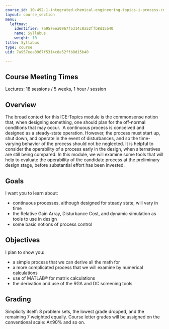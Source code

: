 ```yaml
---
course_id: 10-492-1-integrated-chemical-engineering-topics-i-process-control-by-design-fall-2004
layout: course_section
menu:
  leftnav:
    identifier: 7a957eea0967f5314c8a52ffb8d15b40
    name: Syllabus
    weight: 10
title: Syllabus
type: course
uid: 7a957eea0967f5314c8a52ffb8d15b40

---
```


Course Meeting Times
--------------------

Lectures: 18 sessions / 5 weeks, 1 hour / session

Overview
--------

The broad context for this ICE-Topics module is the commonsense notion that, when designing something, one should plan for the off-normal conditions that may occur.  A continuous process is conceived and designed as a steady-state operation. However, the process must start up, shut down, and operate in the event of disturbances, and so the time-varying behavior of the process should not be neglected. It is helpful to consider the operability of a process early in the design, when alternatives are still being compared. In this module, we will examine some tools that will help to evaluate the operability of the candidate process at the preliminary design stage, before substantial effort has been invested.

Goals
-----

I want you to learn about:

*   continuous processes, although designed for steady state, will vary in time
*   the Relative Gain Array, Disturbance Cost, and dynamic simulation as tools to use in design
*   some basic notions of process control

Objectives
----------

I plan to show you:

*   a simple process that we can derive all the math for
*   a more complicated process that we will examine by numerical calculations
*   use of MATLAB® for matrix calculations
*   the derivation and use of the RGA and DC screening tools

Grading
-------

Simplicity itself: 8 problem sets, the lowest grade dropped, and the remaining 7 weighted equally. Course letter grades will be assigned on the conventional scale: A≥90% and so on.